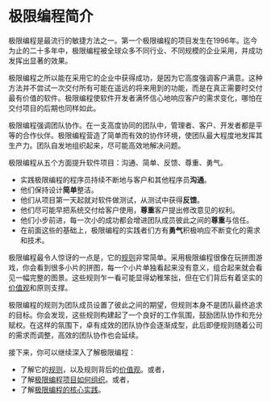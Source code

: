 # 极限编程简介

极限编程是最流行的敏捷方法之一。第一个极限编程的项目发生在1996年。迄今为止的二十多年中，极限编程被全球众多不同行业、不同规模的企业采用，并成功发挥出显著的效果。

极限编程之所以能在采用它的企业中获得成功，是因为它高度强调客户满意。这种方法并不尝试一次交付所有可能在遥远的将来用到的功能，而是在真正需要时交付最有价值的软件。极限编程使软件开发者满怀信心地响应客户的需求变化，哪怕在交付项目的后期也同样如此。

极限编程强调团队协作。在一支高度协同的团队中，管理者、客户、开发者都是平等的合作伙伴。极限编程营造了简单而有效的协作环境，使团队最大程度地发挥其生产力。团队自发地组织起来，尽可能高效地解决问题。

极限编程从五个方面提升软件项目：沟通、简单、反馈、尊重、勇气。

* 实践极限编程的程序员持续不断地与客户和其他程序员**沟通**。
* 他们保持设计**简单**整洁。
* 他们从项目第一天起就对软件做测试，从测试中获得**反馈**。
* 他们尽可能早把系统交付给客户使用，**尊重**客户提出修改意见的权利。
* 他们小步前进，每一次小的成功都会增进团队成员彼此之间的**尊重**与信任。
* 在前面这些的基础上，极限编程的实践者们方有**勇气**积极响应不断变化的需求和技术。


极限编程最令人惊讶的一点是，它的[规则](rules.md)非常简单。采用极限编程很像在玩拼图游戏，你会看到很多小片的拼图，每一个小片单独看起来没有意义，组合起来就会看见一幅完整的图景。这些规则乍一看可能显得幼稚笨拙，但在它们背后有着坚实的[价值观](value.md)和原则支撑。

极限编程的规则为团队成员设置了彼此之间的期望，但规则本身不是团队最终追求的目标。你会发现，这些规则构建起了一个良好的工作氛围，鼓励团队协作和充分赋权。在这样的氛围下，卓有成效的团队协作会逐渐成型，此后即便规则随着公司的需求而调整，高效的团队协作也会延续。

接下来，你可以继续深入了解极限编程：

* 了解它的[规则](rules.md)，以及规则背后的[价值观](value.md)。或者，
* 了解[极限编程项目如何组织](content/xp/project.md)。或者，
* 了解[极限编程的核心实践](content/xp/development.md)。
